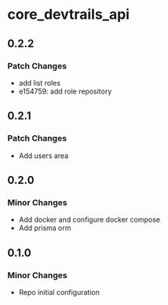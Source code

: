 # core_devtrails_api

## 0.2.2

### Patch Changes

- add list roles
- e154759: add role repository

## 0.2.1

### Patch Changes

- Add users area

## 0.2.0

### Minor Changes

- Add docker and configure docker compose
- Add prisma orm

## 0.1.0

### Minor Changes

- Repo initial configuration
